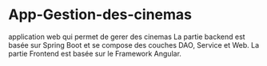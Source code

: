 # App-Gestion-des-cinemas
application web qui permet de gerer des cinemas
La partie backend est basée sur Spring Boot et se compose des couches DAO, Service et
Web.
La partie Frontend est basée sur le Framework Angular.
